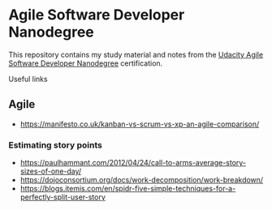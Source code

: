 # Agile Software Developer Nanodegree
This repository contains my study material and notes from the [Udacity Agile Software Developer Nanodegree](https://www.udacity.com/course/agile-software-development-nanodegree--nd144) certification.


Useful links

## Agile
* https://manifesto.co.uk/kanban-vs-scrum-vs-xp-an-agile-comparison/

### Estimating story points
* https://paulhammant.com/2012/04/24/call-to-arms-average-story-sizes-of-one-day/
* https://dojoconsortium.org/docs/work-decomposition/work-breakdown/
* https://blogs.itemis.com/en/spidr-five-simple-techniques-for-a-perfectly-split-user-story

